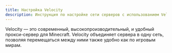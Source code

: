```yaml
---
title: Настройка Velocity
description: Инструкция по настройке сети серверов с использованием Velocity.
---
```


Velocity — это современный, высокопроизводительный, и удобный прокси-сервер для Minecraft. Velocity объединяет сервера в одну сеть, позволяя перемещаться между ними также удобно как по игровым мирам.
